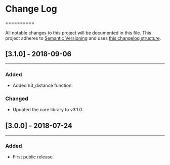 # Change Log
==========

All notable changes to this project will be documented in this file.
This project adheres to [Semantic Versioning](http://semver.org/) and uses [this changelog structure](http://keepachangelog.com/).


## [3.1.0] - 2018-09-06
--------------------

### Added
- Added h3_distance function.

### Changed
- Updated the core library to v3.1.0.

## [3.0.0] - 2018-07-24
--------------------

### Added
- First public release.


